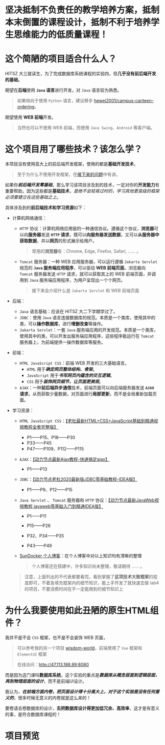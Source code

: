 # 坚决抵制不负责任的教学培养方案，抵制本末倒置的课程设计，抵制不利于培养学生思维能力的低质量课程！

# 这个简陋的项目适合什么人？

HITSZ 大三就读生，为了完成数据库系统课程的实验四，但**几乎没有前后端开发的基础**。

期望在**后端**使用 **`Java` 语言**进行开发，对 `Java` 语言较为熟悉。

>   如果倾向于使用 `Python` 语言，建议移步 [hewei2001/campus-canteen-ordering](https://github.com/hewei2001/campus-canteen-ordering.git)。

期望使用 **WEB 前端**开发。

>   当然也可以不使用 WEB 前端，而使用 `Java Swing`、`Android` 等客户端。

# 这个项目用了哪些技术？该怎么学？

本项目没有使用高大上的前后端开发框架，使用的都是**基础开发技术**，

>   至于为什么不使用开发框架，在[接下来的问题](#为什么我要使用如此丑陋的原生html组件)中有讲。

如果你***前后端开发零基础***，那么学习该项目涉及到的技术，一定对你的**开发能力**有重要帮助。因为这些都是**基础技术**，*是绝不会轻易过时的，学习其他更高级的框架必须要建立在这些基础之上*。

具体涉及到的**前后端技术和学习资源**如下：

-   计算机网络通信：

    -   `HTTP` 协议：计算机网络应用层的一种通信协议。遵循这个协议，**浏览器**可以向**服务器**发送 **`HTTP` 请求**，既可以**向服务器发送数据**，又可以**从服务器中获取数据**，并以**网页**的形式展示给用户。

        >   常用的**浏览器**有：Chrome, Edge, Firefox, Safari, ...... 。

    -   `Tomcat` 服务器：一种 WEB 应用服务器，可以运行遵循 `Jakarta Servlet` 规范的 **`Java` 服务端应用程序**，可以驱动 **WEB 前端页面**。浏览器向 `Tomcat` 服务器发送 `HTTP` 请求，就可以获取其上的 WEB 前端页面，并调用到 `Java` 服务端应用程序，为用户呈现出一个个网页。

        >   接下来会介绍什么是 `Jakarta Servlet` 和 WEB 前端页面

-   后端：

    -   `Java` 语言基础：应该在 HITSZ 大二下学期学过了。
    -   `JDBC`：使用 `Java` 语言连接数据库的规范。本质是一个类库，使用其中的类，可以**操作数据库**，进行**增删改查**等操作。
    -   `Jakarta Servlet`：一套 `Java` 服务端应用的开发规范。本质是一个类库，使用其中的类，可以开发出服务端应用程序，这些程序能运行在 `Tomcat` 服务器上，为前端提供一操作数据库等服务。

-   前端：

    -   `HTML JavaScript CSS`：前端 WEB 开发的三大基础语言。
        -   `HTML` 用于***确定网页整体结构、骨架***。
        -   `JavaScript` 用于***书写网页内蕴含的交互逻辑***。
        -   `CSS` 用于***装饰网页细节，让页面更美观***。
    -   `AJAX`：一种**前后端异步通信**技术，前端页面可以向后端服务器发送 **`AJAX` 请求**，从而获取少量数据，对页面进行**局部更新**，而不是全局重新加载页面。

-   学习资源：

    -   `HTML JavaScript CSS`：[【老杜最新HTML+CSS+JavaScript基础到精通视频教程全套完整版】](https://www.bilibili.com/video/BV18p4y1B7JR/?share_source=copy_web&vd_source=680b4fce60843e338596195a7d3c88a4)

        -   P1——P15、P18——P30
        -   P33——P45
        -   P47——P109、P112——P115

    -   `AJAX`：[【动力节点最新Ajax教程-快速搞定ajax】](https://www.bilibili.com/video/BV1cR4y1P7B1/?p=3&share_source=copy_web&vd_source=680b4fce60843e338596195a7d3c88a4)

        -   P1——P13

    -   `JDBC`：[【动力节点老杜2020最新版JDBC零基础教程-IDEA版】](https://www.bilibili.com/video/BV17V411v7SL/?share_source=copy_web&vd_source=680b4fce60843e338596195a7d3c88a4)

        -   P1——P9、P12——P15

    -   `Java Servlet` 、 `Tomcat` 服务器和 `HTTP` 协议：[【动力节点最新JavaWeb视频教程,javaweb零基础入门到精通IDEA版】](https://www.bilibili.com/video/BV1Z3411C7NZ/?share_source=copy_web&vd_source=680b4fce60843e338596195a7d3c88a4)

        -   P1——P11

        -   P15——P26

        -   P32、P34——P35

        -   P43——P49

    -   [SunDocker 个人博客](https://sundocker.gitee.io/)：在个人博客中对以上知识均有清晰的整理

        >   个人博客还在搭建中，许多知识尚未整理，敬请期待 ...... 。

    >   注意，上面列出的不代表都要看完，看到掌握了**这项技术大致框架**的程度即可，不着急填充框架内的细节知识，能上手开发了就快速去做 lab4 的项目，不要浪费时间在不一定能用到的细节知识上

# 为什么我要使用如此丑陋的原生HTML组件？

我并不是不会 `CSS` 框架，也不是不会装饰 WEB 页面，

>   可以参考我的另一个项目 [wisdom-world](https://github.com/SunDocker/wisdom-world-app.git)，前端使用了 `Vue` 框架和 `ElementUI` 框架
>
>   在线访问：http://47.113.188.89:8080

而是因为这门课叫**数据库系统**，这个实验的重点是***数据库从概念层面到逻辑层面，再到物理层面的设计***，而不是前端UI设计。

我认为，***在前端方面内卷，把页面设计得十分高大上，对于这个实验是没有任何意义的***，很多时候无意义的内卷就是这么来的！

要卷请去卷数据库的设计，**去把数据库设计得更加低冗余、高效率**，这才是有意义的事，是符合数据库课程的！

# 项目预览



 
